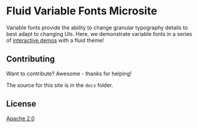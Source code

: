 # Fluid Variable Fonts Microsite

Variable fonts provide the ability to change granular typography details to best adapt to changing UIs. Here, we demonstrate variable fonts in a series of [interactive demos](https://googlefonts.github.io/fluid) with a fluid theme!

## Contributing

Want to contribute?  Awesome - thanks for helping!

The source for this site is in the `docs` folder.

## License ##

[Apache 2.0](http://www.apache.org/licenses/LICENSE-2.0)
